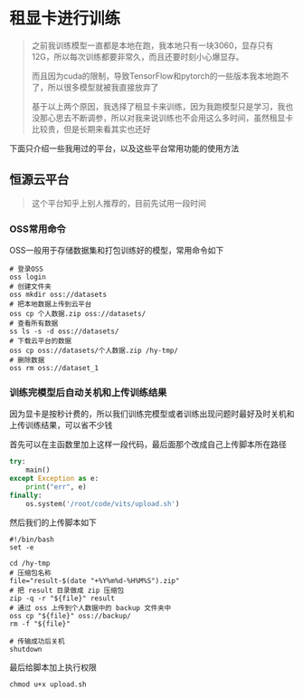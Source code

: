 # 租显卡进行训练

> 之前我训练模型一直都是本地在跑，我本地只有一块3060，显存只有12G，所以每次训练都要非常久，而且还要时刻小心爆显存。
>
> 而且因为cuda的限制，导致TensorFlow和pytorch的一些版本我本地跑不了，所以很多模型就被我直接放弃了
> 
> 基于以上两个原因，我选择了租显卡来训练，因为我跑模型只是学习，我也没那心思去不断调参，所以对我来说训练也不会用这么多时间，虽然租显卡比较贵，但是长期来看其实也还好

下面只介绍一些我用过的平台，以及这些平台常用功能的使用方法

## 恒源云平台
> 这个平台知乎上别人推荐的，目前先试用一段时间
### OSS常用命令
OSS一般用于存储数据集和打包训练好的模型，常用命令如下
```shell
# 登录OSS
oss login
# 创建文件夹
oss mkdir oss://datasets
# 把本地数据上传到云平台
oss cp 个人数据.zip oss://datasets/
# 查看所有数据
ss ls -s -d oss://datasets/
# 下载云平台的数据
oss cp oss://datasets/个人数据.zip /hy-tmp/
# 删除数据
oss rm oss://dataset_1
```

### 训练完模型后自动关机和上传训练结果
因为显卡是按秒计费的，所以我们训练完模型或者训练出现问题时最好及时关机和上传训练结果，可以省不少钱

首先可以在主函数里加上这样一段代码，最后面那个改成自己上传脚本所在路径
```python
try:
    main()
except Exception as e:
    print("err", e)
finally:
    os.system('/root/code/vits/upload.sh')
```

然后我们的上传脚本如下
```shell
#!/bin/bash
set -e

cd /hy-tmp
# 压缩包名称
file="result-$(date "+%Y%m%d-%H%M%S").zip"
# 把 result 目录做成 zip 压缩包
zip -q -r "${file}" result
# 通过 oss 上传到个人数据中的 backup 文件夹中
oss cp "${file}" oss://backup/
rm -f "${file}"

# 传输成功后关机
shutdown
```
最后给脚本加上执行权限
```shell
chmod u+x upload.sh
```




